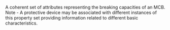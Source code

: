 A coherent set of attributes representing the breaking capacities of an MCB. Note - A protective device may be associated with different instances of this property set providing information related to different basic characteristics.
